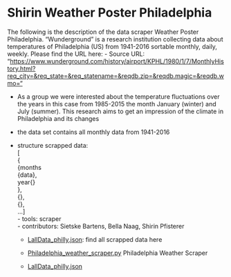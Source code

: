 # Shirin Weather Poster Philadelphia

The following is the description of the data scraper Weather Poster Philadelphia.
“Wunderground” is a research institution collecting data about temperatures of Philadelphia (US) from 1941-2016 sortable monthly, daily, weekly. Please find the URL here:
	- Source URL: <br>“https://www.wunderground.com/history/airport/KPHL/1980/1/7/MonthlyHistory.html?req_city=&req_state=&req_statename=&reqdb.zip=&reqdb.magic=&reqdb.wmo=“
		
- As a group we were interested about the temperature fluctuations over the years in this case from 1985-2015 the month January (winter) and July (summer). This research aims to get an impression of the climate in Philadelphia and its changes

- the data set contains all monthly data from 1941-2016

- structure scrapped data: <br>[<br>{<br>{months<br>{data},<br>year{}<br>},<br>{},<br>{},<br>...]
		<br>- tools: scraper
		<br>- contributors: Sietske Bartens, Bella Naag, Shirin Pfisterer
	- [LallData_philly.json](allData_philly.json): find all scrapped data here

	- [Philadelphia_weather_scraper.py](Philadelphia_weather_scraper.py) Philadelphia Weather Scraper
	- [LallData_philly.json](allData_philly.json)
